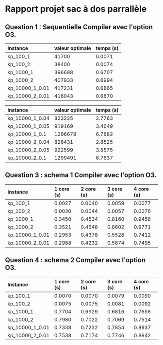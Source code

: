 # **Rapport projet sac à dos parrallèle**


## Question 1 : Sequentielle Compiler avec l'option O3.

| Instance          | valeur optimale   | temps (s)     |
| :---------------- | :---------------- | :------------ |
| kp_100_1          | 41700             | 0.0071        |
| kp_100_2          | 38400             | 0.0074        |
| kp_1000_1         | 396688            | 0.6707        |
| kp_1000_2         | 407933            | 0.6994        |
| kp_10000_1_0.01   | 417231            | 0.6865        |
| kp_10000_2_0.01   | 416043            | 0.6870        |


| Instance          | valeur optimale   | temps (s)     |
| :---------------- | :---------------- | :------------ |
| kp_10000_1_0.04   | 823225            | 2.7763        |
| kp_10000_1_0.05   | 919169            | 3.4649        |
| kp_10000_1_0.1   | 1296678           | 6.7882        |
| kp_10000_2_0.04   | 826431            | 2.8525        |
| kp_10000_2_0.05   | 922599            | 3.5575        |
| kp_10000_2_0.1   | 1299491           | 6.7637        |


## Question 3 : schema 1 Compiler avec l'option O3.


| Instance          |  1 core (s)|  2 core (s)|  3 core (s)|  4 core (s)|
| :---------------- | :----------| :----------| :----------| :----------|
| kp_100_1          | 0.0027     | 0.0040     | 0.0059     | 0.0077     |
| kp_100_2          | 0.0030     | 0.0044     | 0.0057     | 0.0076     |
| kp_1000_1         | 0.3450     | 0.4534     | 0.8160     | 0.9458     |
| kp_1000_2         | 0.3521     | 0.4648     | 0.8602     | 0.9771     |
| kp_10000_1_0.01   | 0.2953     | 0.4378     | 0.5528     | 0.7412     |
| kp_10000_2_0.01   | 0.2988     | 0.4232     | 0.5874     | 0.7495     |


## Question 4 : schema 2 Compiler avec l'option O3.

| Instance          |  1 core (s)|  2 core (s)|  3 core (s)|  4 core (s)|
| :---------------- | :----------| :----------| :----------| :----------|
| kp_100_1          | 0.0070     | 0.0070     | 0.0079     | 0.0090     |
| kp_100_2          | 0.0075     | 0.0075     | 0.0081     | 0.0092     |
| kp_1000_1         | 0.7704     | 0.6929     | 0.6816     | 0.7658     |
| kp_1000_2         | 0.7980     | 0.7022     | 0.7069     | 0.7514     |
| kp_10000_1_0.01   | 0.7338     | 0.7232     | 0.7854     | 0.8937     |
| kp_10000_2_0.01   | 0.7538     | 0.7174     | 0.7746     | 0.8942     |
